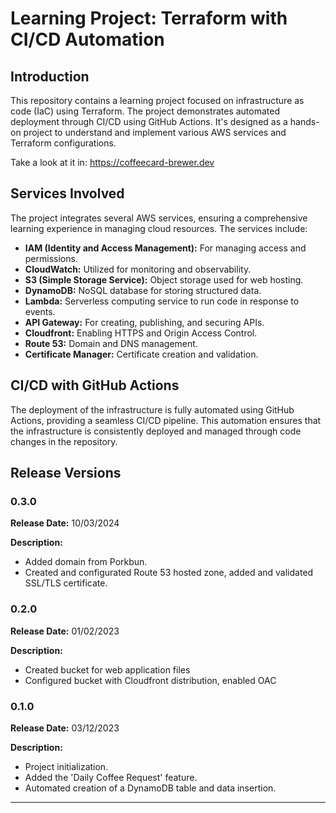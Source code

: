 # Learning Project: Terraform with CI/CD Automation

## Introduction
This repository contains a learning project focused on infrastructure as code (IaC) using Terraform. The project demonstrates automated deployment through CI/CD using GitHub Actions. It's designed as a hands-on project to understand and implement various AWS services and Terraform configurations.

Take a look at it in: https://coffeecard-brewer.dev

## Services Involved
The project integrates several AWS services, ensuring a comprehensive learning experience in managing cloud resources. The services include:

- **IAM (Identity and Access Management):** For managing access and permissions.
- **CloudWatch:** Utilized for monitoring and observability.
- **S3 (Simple Storage Service):** Object storage used for web hosting.
- **DynamoDB:** NoSQL database for storing structured data.
- **Lambda:** Serverless computing service to run code in response to events.
- **API Gateway:** For creating, publishing, and securing APIs.
- **Cloudfront:** Enabling HTTPS and Origin Access Control.
- **Route 53:** Domain and DNS management.
- **Certificate Manager:** Certificate creation and validation.

## CI/CD with GitHub Actions
The deployment of the infrastructure is fully automated using GitHub Actions, providing a seamless CI/CD pipeline. This automation ensures that the infrastructure is consistently deployed and managed through code changes in the repository.

## Release Versions

### 0.3.0 
**Release Date:** 10/03/2024 
 
**Description:** 
- Added domain from Porkbun.
- Created and configurated Route 53 hosted zone, added and validated SSL/TLS certificate.

### 0.2.0
**Release Date:** 01/02/2023

**Description:**
- Created bucket for web application files
- Configured bucket with Cloudfront distribution, enabled OAC

### 0.1.0
**Release Date:** 03/12/2023

**Description:**
- Project initialization.
- Added the 'Daily Coffee Request' feature.
- Automated creation of a DynamoDB table and data insertion.

---
